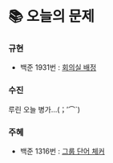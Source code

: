 # 📚 오늘의 문제
### 규현
- 백준 1931번 : [회의실 배정](https://www.acmicpc.net/problem/1931)
### 수진
루린 오늘 병가...(；′⌒`)
### 주혜
- 백준 1316번 : [그룹 단어 체커](https://www.acmicpc.net/problem/1316)
